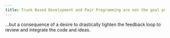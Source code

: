 ```yaml
---
title: Trunk Based Development and Pair Programming are not the goal per se
---
```


...but a consequence of a desire to drastically tighten the feedback loop to review and integrate the code and ideas.
